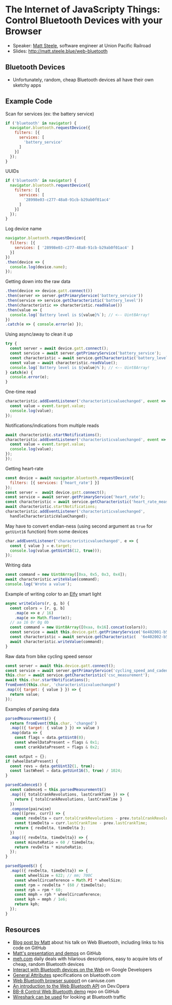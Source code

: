 # The Internet of JavaScripty Things: Control Bluetooth Devices with your Browser

- Speaker: [Matt Steele](https://github.com/mattdsteele), software engineer at Union Pacific Railroad
- Slides: http://matt.steele.blue/web-bluetooth

## Bluetooth Devices
- Unfortunately, random, cheap Bluetooth devices all have their own sketchy apps

## Example Code

Scan for services (ex: the battery service)
```javascript
if ('bluetooth' in navigator) {
  navigator.bluetooth.requestDevice({
    filters: [{
      services: [
        'battery_service'
      ]
    }]
  });
}
```

UUIDs
```javascript
if ('bluetooth' in navigator) {
  navigator.bluetooth.requestDevice({
    filters: [{
      services: [
        '28998e03-c277-48a8-91cb-b29ab0f01ac4'
      ]
    }]
  });
}
```

Log device name
```javascript
navigator.bluetooth.requestDevice({
  filters: [{
    services: [ '28998e03-c277-48a8-91cb-b29ab0f01ac4' ]
  }]
})
.then(device => {
  console.log(device.name);
});
```

Getting down into the raw data
```javascript
.then(device => device.gatt.connect())
.then(server => server.getPrimaryService('battery_service'))
.then(service => service.getCharacteristic('battery_level'))
.then(characteristic => characteristic.readValue())
.then(value => {
  console.log(`Battery level is ${value}%`); // <-- Uint8Array!
})
.catch(e => { console.error(e) });
```

Using async/away to clean it up
```javascript
try {
  const server = await device.gatt.connect();
  const service = await server.getPrimaryService('battery_service');
  const characteristic = await service.getCharacteristic('battery_level');
  const value = await characteristic.readValue();
  console.log(`Battery level is ${value}%`); // <-- Uint8Array!
} catch(e) {
  console.error(e);
}
```

One-time read
```javascript
characteristic.addEventListener('characteristicvaluechanged', event => {
  const value = event.target.value;
  console.log(value);
});
```

Notifications/indications from multiple reads
```javascript
await characteristic.startNotifications();
characteristic.addEventListener('characteristicvaluechanged', event => {
  const value = event.target.value;
  console.log(value);
});
});
```

Getting heart-rate
```javascript
const device = await navigator.bluetooth.requestDevice({
  filters: [{ services: ['heart_rate'] }]
});
const server =  await device.gatt.connect();
const service = await server.getPrimaryService('heart_rate');
const characteristic = await service.getCharacteristic('heart_rate_measurement');
await characteristic.startNotifications;
characteristic.addEventListener('characteristicvaluechanged',
  handleCharacteristicValueChanged);
```

May have to convert endian-ness (using second argument as `true` for `getUint16` function) from some devices
```javascript
char.addEventListener('characteristicvaluechanged', e => {
  const { value } = e.target;
  console.log(value.getUint16(12, true)));
});
```

Writing data
```javascript
const command = new Uint8Array([0xa, 0x5, 0x3, 0x4]);
await characteristic.writeValue(command);
console.log('Wrote a value');
```

Example of writing color to an [Elfy](http://en.emie.com/emie-elfy-smart-light) smart light
```javascript
async writeColors(r, g, b) {
  const colors = [r, g, b]
    .map(e => e / 16)
    .map(e => Math.floor(e));
  // aa 16 0r 0g 0b
  const command = new Uint8Array([0xaa, 0x16].concat(colors));
  const service = await this.device.gatt.getPrimaryService('6e402001-b5a3-f393-e0a9-e50e24dcca9e');
  const characteristic = await service.getCharacteristic(  '6e402002-b5a3-f393-e0a9-e50e24dcca9e');
  await characteristic.writeValue(command);
}
```

Raw data from bike cycling speed sensor
```javascript
const server = await this.device.gatt.connect();
const service = await server.getPrimaryService('cycling_speed_and_cadence');
this.char = await service.getCharacteristic('csc_measurement');
await this.char.startNotifications();
fromEvent(this.char, 'characteristicvaluechanged')
.map(({ target: { value } }) => {
  return value;
});
```

Examples of parsing data
```javascript
parsedMeasurement$() {
  return fromEvent(this.char, 'changed')
  .map(({ target: { value } }) => value )
  .map(data => {
    const flags = data.getUint8(0);
    const wheelDataPresent = flags & 0x1;
    const crankDataPresent = flags & 0x2;
```

```javascript
const output = {};
if (wheelDataPresent) {
  const revs = data.getUint32(1, true);
  const lastWheel = data.getUint16(5, true) / 1024;
}
```

```javascript
parsedCadence$() {
  const cadence$ = this.parsedMeasurement$()
  .map(({ totalCrankRevolutions, lastCrankTime }) => {
    return { totalCrankRevolutions, lastCrankTime }
  })
  .compose(pairwise)
  .map(([prev, curr]) => {
    const revDelta = curr.totalCrankRevolutions - prev.totalCrankRevolutions;
    const timeDelta = curr.lastCrankTime - prev.lastCrankTime;
    return { revDelta, timeDelta };
  })
  .map(({ revDelta, timeDelta}) => {
    const minuteRatio = 60 / timeDelta;
    return revDelta * minuteRatio;
  });
}
```

```javascript
parsedSpeed$() {
  .map(({ revDelta, timeDelta}) => {
    const wheelSize = 622; // mm; 700C
    const wheelCircumference = Math.PI * wheelSize;
    const rpm = revDelta * (60 / timeDelta);
    const rph = rpm * 60;
    const mmph = rph * wheelCircumference;
    const kph = mmph / 1e6;
    return kph;
  });
}
```

## Resources
- [Blog post by Matt](https://steele.blue/web-bluetooth) about his talk on Web Bluetooth, including links to his code on GitHub
- [Matt's presentation and demos](https://github.com/mattdsteele/web-bluetooth) on GitHub
- [meh.com](http://meh.com) daily deals with hilarious descriptions, easy to acquire lots of cheap, random Bluetooth devices
- [Interact with Bluetooth devices on the Web](https://developers.google.com/web/updates/2015/07/interact-with-ble-devices-on-the-web) on Google Developers
- [General Attributes](https://www.bluetooth.com/specifications/gatt) specifications on bluetooth.com
- [Web Bluetooth browser support](http://caniuse.com/#search=Web%20Bluetooth) on caniuse.com
- [An introduction to the Web Bluetooth API](https://dev.opera.com/articles/web-bluetooth-intro/) on Dev.Opera
- [BB-8 Control Web Bluetooth demo](https://github.com/operasoftware/bb8) repo on GitHub
- [Wireshark can be used](https://wiki.wireshark.org/Bluetooth) for looking at Bluetooth traffic
